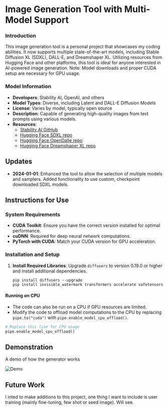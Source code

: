 # Image Generation Tool with Multi-Model Support

### Introduction
This image generation tool is a personal project that showcases my coding abilities. It now supports multiple state-of-the-art models, including Stable Diffusion XL (SDXL), DALL-E, and Dreamshaper XL. Utilizing resources from Hugging Face and other platforms, this tool is ideal for anyone interested in AI-powered image generation. Note: Model downloads and proper CUDA setup are necessary for GPU usage.

### Model Information
- **Developers**: Stability AI, OpenAI, and others
- **Model Types**: Diverse, including Latent and DALL-E Diffusion Models
- **License**: Varies by model, typically open source
- **Description**: Capable of generating high-quality images from text prompts using various models.
- **Resources**: 
  - [Stability AI GitHub](https://github.com/Stability-AI/generative-models)
  - [Hugging Face SDXL repo](https://huggingface.co/stabilityai/stable-diffusion-xl-base-1.0)
  - [Hugging Face OpenDalle repo](https://huggingface.co/dataautogpt3/OpenDalleV1.1)
  - [Hugging Face Dreamshaper XL repo](https://huggingface.co/Lykon/dreamshaper-xl-turbo)


## Updates
- **2024-01-01**: Enhanced the tool to allow the selection of multiple models and samplers. Added functionality to use custom, checkpoint downloaded SDXL models.

## Instructions for Use
### System Requirements
- **CUDA Toolkit**: Ensure you have the correct version installed for optimal performance.
- **cuDNN**: Required for deep neural network computations.
- **PyTorch with CUDA**: Match your CUDA version for GPU acceleration.

### Installation and Setup
1. **Install Required Libraries**: Upgrade `diffusers` to version 0.19.0 or higher and install additional dependencies.
   ```shell
   pip install diffusers --upgrade
   pip install invisible_watermark transformers accelerate safetensors

#### Running on CPU
- The code can also be run on a CPU if GPU resources are limited.
- Modify the code to offload model computations to the CPU by replacing `pipe.to("cuda")` with `pipe.enable_model_cpu_offload()`.

```python
# Replace this line for CPU usage
pipe.enable_model_cpu_offload()
```

## Demonstration
A demo of how the generator works

![Demo](https://i.imgur.com/89Yapc9.gif)

## Future Work
I inted to make additions to this project, one thing I want to include is user training (mainly fine-tuning, few shot or seed image). Will see. 
